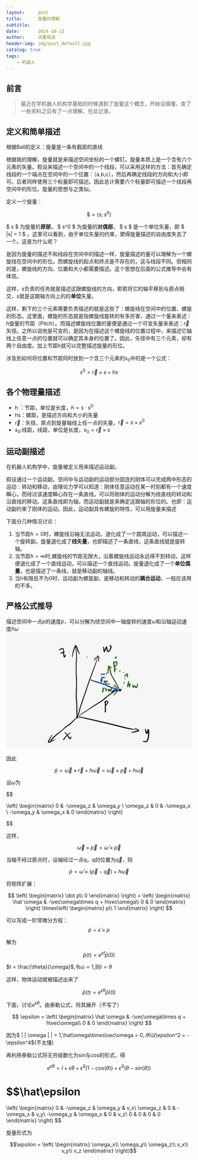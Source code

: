 ```yaml
---
layout:     post
title:      旋量的理解
subtitle:   
date:       2024-10-13
author:     试墨临池
header-img: img/post_default.jpg
catalog: true
tags:
    - 机器人
---
```


## 前言
> 最近在学机器人机构学基础的时候遇到了旋量这个概念，开始没搞懂，查了一些资料之后有了一点理解，在此记录。

## 定义和简单描述

根据Ball的定义：旋量是一条有截距的直线

根据我的理解，旋量就是来描述空间坐标的一个螺钉。旋量本质上是一个含有六个元素的矢量。假设来描述一个空间中的一个线段，可以采用这样的方法：首先确定线段的一个端点在空间中的一个位置：（a,b,c），然后再确定线段的方向和大小即可。后者同样使用三个标量即可描述。因此总计需要六个标量即可描述一个线段再空间中的形位。旋量的思想与之类似。

定义一个旋量：

$$ \$ = (s;s^0) $$



$ s $ 为旋量的**原部**， $ s^0 $ 为旋量的**对偶部**， $ s $ 是一个单位矢量，即 $ \|s\| = 1 $ 。这里可以看到，由于单位矢量的约束，使得旋量描述的自由度失去了一个。这是为什么呢？

是因为旋量的描述不和线段在空间中的描述一样，旋量描述的量可以理解为一个螺旋线在空间中的形位。而螺旋线的起点和终点是不存在的，这与线段不同。但相同的是，螺旋线的方向、位置和大小都需要描述。这个思想在后面的公式推导中会有体现。

这样，$s$负责的任务就是描述这跟螺旋线的方向，即若将它的轴平移到与原点相交，$s$就是这跟轴方向上的的**单位**矢量。

这样，剩下的三个元素需要负责描述的就是这些了：螺旋线在空间中的位置、螺旋的形态。这里面，螺旋的形态就是指螺旋线旋转的有多厉害，通过一个量来表述：$h$旋量的节距（Pitch）。而描述螺旋线位置的量便是通过一个可变矢量来表述：$\vec{r}$矢径。之所以说他是可变的，是因为在描述这个螺旋线的位置过程中，来描述它轴线上任意一点的位置就可以确定其本身的位置了。因此，矢径中有三个元素，却有两个自由度。加上节距h就可以完整描述旋量的形位。

涉及到如何将位置和节距同时放到一个含三个元素的$s_0$中的是一个公式：

$$ s^0 = \vec{r}\times s + hs$$

## 各个物理量描述

+ h ：节距，单位是长度，$h = s \cdot s^0$
+ hs：螺距，是描述方向和大小的矢量
+ $\vec {r}$：矢径，原点到旋量轴线上任一点的矢量，$\vec{r} = s\times s^0$
+ $s_0$:线距，线距，单位是长度，$s_0 = \vec{r}\times s$

## 运动副描述

在机器人机构学中，旋量被定义用来描述运动副。

假设通过一个运动副，空间中与运动副的运动部分固连的刚体可以完成两中形态的运动：转动和移动，由理论力学可以知道：刚体任意运动在某一时刻都有一个速度瞬心，而经过该速度瞬心存在一条直线，可以将刚体的运动分解为绕直线的转动和沿直线的移动。这条直线即为轴。而运动副就是来确定这跟轴的形位的。也即：运动副约束了刚体的运动。因此，运动副具有螺旋的特性，可以用旋量来描述

下面分几种情况讨论：

1. 当节距$h = 0$时，螺旋线沿轴无法运动，退化成了一个圆周运动，可以描述一个旋转副。旋量退化成了**线矢量**，也即描述了一条直线，这条直线就是旋转轴。
2. 当节距$h = \infty$时,螺旋线的节距无限大，沿着螺旋线运动永远得不到转动，这样便退化成了一个直线运动，可以描述一个直线运动。旋量退化成了一个**单位偶量**，也是描述了一条线，就是移动副的轴线。
3. 当h有限且不为0时，运动副为螺旋副，是移动和转动的**耦合运动**，一般应该用的不多。

## 严格公式推导

描述空间中一点$p$的速度$\dot p$，可以分解为绕空间中一轴旋转的速度$\omega$和沿轴运动速度$h\omega$  
![](https://raw.githubusercontent.com/shimolinchi/shimolinchi.github.io/master/img/2024-10-13-旋量的理解/1.jpg)

因此

$$ \dot p = \vec\omega \times\vec{r} + h\vec\omega = \vec\omega \times\vec{p} + h\vec\omega$$

设$\hat\omega$为

$$ 

\left(
\begin{matrix}
0 & -\omega_z & \omega_y \\
\omega_z & 0 & -\omega_x \\
-\omega_y & \omega_x & 0
\end{matrix}
\right)

$$

这样，

$$\vec\omega \times \vec p = \hat \omega \times \vec p$$

当轴不经过原点时，设轴经过一点q，q的位置为$\vec q$，则

$$\dot p = \hat\omega \times(\vec{p}-\vec q) + h\vec\omega $$

将矩阵扩展：

$$
\left(
\begin{matrix}
\dot p\\
0
\end{matrix}
\right) = 
\left(
\begin{matrix}
\hat \omega & -\vec\omega\times q + h\vec\omega\\
0 & 0
\end{matrix}
\right)
\times\left(
\begin{matrix}
p\\
1
\end{matrix}
\right)
$$

可以写成一阶常微分方程：
$$\dot p = \hat \epsilon\times p$$

解为

$$\bar p(t) = e^{\hat\epsilon t}\bar p(0)$$

$t = \frac{\theta}{\omega}$,令$\omega = 1$,则$t = \theta$

这样，物体运动就被描述出来了

$$\bar p(t) = e^{\hat\epsilon \theta}\bar p(0)$$

下面，讨论$e^{\hat\epsilon \theta}$。由泰勒公式，将其展开（不写了）

$$
\epsilon = 
\left(
\begin{matrix}
\hat \omega & -\vec\omega\times q + h\vec\omega\\
0 & 0
\end{matrix}
\right)
$$

因为$ \| \| \omega \| \|  = 1$,$\hat\omega\times\vec\omega = 0$,所以$\epsilon^2 = -\epsilon^4$(不太懂)

再利用泰勒公式将无穷级数化为sin与cos的形式，得

$$e^{\hat\epsilon \theta} = I + \hat\epsilon\theta + \hat\epsilon^2(1-cos(\theta)) + \hat\epsilon^3(\theta-sin(\theta))$$

$$\hat\epsilon
 = 
 \left(
\begin{matrix}
0 & -\omega_z & \omega_y 
 & v_x\\
\omega_z & 0 & -\omega_x 
 & v_y\\
-\omega_y & \omega_x & 0
 & v_z\\
 0 & 0 & 0 & 0
 \end{matrix}
\right)
 $$

 旋量形式为

 $$\epsilon = 
 \left(
\begin{matrix}
\omega_x\\
\omega_y\\
\omega_z\\
v_x\\
v_y\\
v_z
\end{matrix}
\right)$$